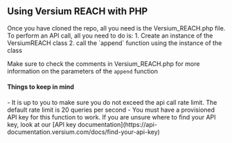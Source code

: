 <h2>Using Versium REACH with PHP</h2>
Once you have cloned the repo, all you need is the Versium_REACH.php file.   
To perform an API call, all you need to do is:   
1. Create an instance of the VersiumREACH class   
2. call the `append` function using the instance of the class   
   
Make sure to check the comments in Versium_REACH.php for more information on the parameters of the `append` function   
   
<h4>Things to keep in mind</h4>   
- It is up to you to make sure you do not exceed the api call rate limit. The default rate limit is 20 queries per second   
- You must have a provisioned API key for this function to work. If you are unsure where to find your API key, look at our [API key documentation](https://api-documentation.versium.com/docs/find-your-api-key)   